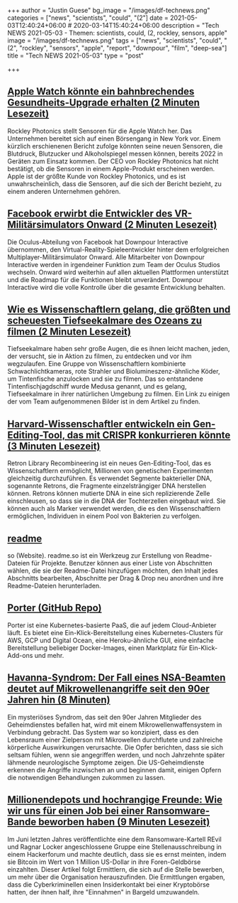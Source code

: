 +++
author = "Justin Guese"
bg_image = "/images/df-technews.png"
categories = ["news", "scientists", "could", "(2"]
date = 2021-05-03T12:40:24+06:00 # 2020-03-14T15:40:24+06:00
description = "Tech NEWS 2021-05-03 - Themen: scientists, could, (2, rockley, sensors, apple"
image = "/images/df-technews.png"
tags = ["news", "scientists", "could", "(2", "rockley", "sensors", "apple", "report", "downpour", "film", "deep-sea"]
title = "Tech NEWS 2021-05-03"
type = "post"

+++

## [Apple Watch könnte ein bahnbrechendes Gesundheits-Upgrade erhalten (2 Minuten Lesezeit)](https://www.forbes.com/sites/davidphelan/2021/05/02/apple-watch-could-gain-breakthrough-health-upgrade-report-claims/)

 Rockley Photonics stellt Sensoren für die Apple Watch her. Das Unternehmen bereitet sich auf einen Börsengang in New York vor. Einem kürzlich erschienenen Bericht zufolge könnten seine neuen Sensoren, die Blutdruck, Blutzucker und Alkoholspiegel messen können, bereits 2022 in Geräten zum Einsatz kommen. Der CEO von Rockley Photonics hat nicht bestätigt, ob die Sensoren in einem Apple-Produkt erscheinen werden. Apple ist der größte Kunde von Rockley Photonics, und es ist unwahrscheinlich, dass die Sensoren, auf die sich der Bericht bezieht, zu einem anderen Unternehmen gehören.

## [Facebook erwirbt die Entwickler des VR-Militärsimulators Onward (2 Minuten Lesezeit)](https://www.theverge.com/2021/4/30/22412882/facebook-oculus-studios-onward-developer-downpour-interactive-acqusition)

 Die Oculus-Abteilung von Facebook hat Downpour Interactive übernommen, den Virtual-Reality-Spieleentwickler hinter dem erfolgreichen Multiplayer-Militärsimulator Onward. Alle Mitarbeiter von Downpour Interactive werden in irgendeiner Funktion zum Team der Oculus Studios wechseln. Onward wird weiterhin auf allen aktuellen Plattformen unterstützt und die Roadmap für die Funktionen bleibt unverändert. Downpour Interactive wird die volle Kontrolle über die gesamte Entwicklung behalten.

## [Wie es Wissenschaftlern gelang, die größten und scheuesten Tiefseekalmare des Ozeans zu filmen (2 Minuten Lesezeit)](https://interestingengineering.com/how-scientists-managed-to-film-the-oceans-largest-and-shyest-deep-sea-squids)

 Tiefseekalmare haben sehr große Augen, die es ihnen leicht machen, jeden, der versucht, sie in Aktion zu filmen, zu entdecken und vor ihm wegzulaufen. Eine Gruppe von Wissenschaftlern kombinierte Schwachlichtkameras, rote Strahler und Biolumineszenz-ähnliche Köder, um Tintenfische anzulocken und sie zu filmen. Das so entstandene Tintenfischjagdschiff wurde Medusa genannt, und es gelang, Tiefseekalmare in ihrer natürlichen Umgebung zu filmen. Ein Link zu einigen der vom Team aufgenommenen Bilder ist in dem Artikel zu finden.

## [Harvard-Wissenschaftler entwickeln ein Gen-Editing-Tool, das mit CRISPR konkurrieren könnte (3 Minuten Lesezeit)](https://www.engadget.com/harvard-gene-editing-tool-rlr-214700187.html)

 Retron Library Recombineering ist ein neues Gen-Editing-Tool, das es Wissenschaftlern ermöglicht, Millionen von genetischen Experimenten gleichzeitig durchzuführen. Es verwendet Segmente bakterieller DNA, sogenannte Retrons, die Fragmente einzelsträngiger DNA herstellen können. Retrons können mutierte DNA in eine sich replizierende Zelle einschleusen, so dass sie in die DNA der Tochterzellen eingebaut wird. Sie können auch als Marker verwendet werden, die es den Wissenschaftlern ermöglichen, Individuen in einem Pool von Bakterien zu verfolgen.

## [readme](https://readme.so/)

so (Website). readme.so ist ein Werkzeug zur Erstellung von Readme-Dateien für Projekte. Benutzer können aus einer Liste von Abschnitten wählen, die sie der Readme-Datei hinzufügen möchten, den Inhalt jedes Abschnitts bearbeiten, Abschnitte per Drag & Drop neu anordnen und ihre Readme-Dateien herunterladen.

## [Porter (GitHub Repo)](https://github.com/porter-dev/porter)

 Porter ist eine Kubernetes-basierte PaaS, die auf jedem Cloud-Anbieter läuft. Es bietet eine Ein-Klick-Bereitstellung eines Kubernetes-Clusters für AWS, GCP und Digital Ocean, eine Heroku-ähnliche GUI, eine einfache Bereitstellung beliebiger Docker-Images, einen Marktplatz für Ein-Klick-Add-ons und mehr.

## [Havanna-Syndrom: Der Fall eines NSA-Beamten deutet auf Mikrowellenangriffe seit den 90er Jahren hin (8 Minuten)](https://www.theguardian.com/world/2021/may/02/havana-syndrome-nsa-officer-microwave-attacks-since-90s)

 Ein mysteriöses Syndrom, das seit den 90er Jahren Mitglieder des Geheimdienstes befallen hat, wird mit einem Mikrowellenwaffensystem in Verbindung gebracht. Das System war so konzipiert, dass es den Lebensraum einer Zielperson mit Mikrowellen durchflutete und zahlreiche körperliche Auswirkungen verursachte. Die Opfer berichten, dass sie sich seltsam fühlen, wenn sie angegriffen werden, und noch Jahrzehnte später lähmende neurologische Symptome zeigen. Die US-Geheimdienste erkennen die Angriffe inzwischen an und beginnen damit, einigen Opfern die notwendigen Behandlungen zukommen zu lassen.

## [Millionendepots und hochrangige Freunde: Wie wir uns für einen Job bei einer Ransomware-Bande beworben haben (9 Minuten Lesezeit)](https://cybernews.com/security/how-we-applied-to-work-with-ransomware-gang/)

 Im Juni letzten Jahres veröffentlichte eine dem Ransomware-Kartell REvil und Ragnar Locker angeschlossene Gruppe eine Stellenausschreibung in einem Hackerforum und machte deutlich, dass sie es ernst meinten, indem sie Bitcoin im Wert von 1 Million US-Dollar in ihre Foren-Geldbörse einzahlten. Dieser Artikel folgt Ermittlern, die sich auf die Stelle bewerben, um mehr über die Organisation herauszufinden. Die Ermittlungen ergaben, dass die Cyberkriminellen einen Insiderkontakt bei einer Kryptobörse hatten, der ihnen half, ihre "Einnahmen" in Bargeld umzuwandeln.

